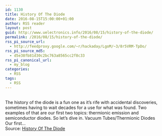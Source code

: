 ```yaml
---
id: 1130
title: History Of The Diode
date: 2016-08-15T15:00:00+01:00
author: RSS reader
layout: post
guid: http://www.uelectronics.info/2016/08/15/history-of-the-diode/
permalink: /2016/08/15/history-of-the-diode/
rss_pi_source_url:
  - http://feedproxy.google.com/~r/hackaday/LgoM/~3/8r5VRM-TpDo/
rss_pi_source_md5:
  - d5e38fb81d30c2bc763a8565cc2f8c33
rss_pi_canonical_url:
  - my_blog
categories:
  - RSS
tags:
  - RSS
---
```

&#013;  
The history of the diode is a fun one as it’s rife with accidental discoveries, sometimes having to wait decades for a use for what was found. Two examples of that are our first two topics: thermionic emission and semiconductor diodes. So let’s dive in. Vacuum Tubes/Thermionic Diodes Our first…&#013;  
Source: <a href="http://feedproxy.google.com/~r/hackaday/LgoM/~3/8r5VRM-TpDo/" target="_blank">History Of The Diode</a>